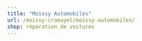 ```yaml
---
title: "Moissy Automobiles"
url: /moissy-cramayel/moissy-automobiles/
shop: réparation de voitures
---
```

